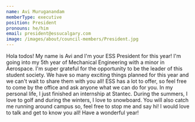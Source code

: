 ```yaml
---
name: Avi Muruganandam
memberType: executive
position: President
pronouns: he/him
email: president@essucalgary.com
image: /images/about/council-members/President.jpg
---
```


Hola todos! My name is Avi and I'm your ESS President for this year! I'm going into my 5th year of Mechanical Engineering with a minor in Aerospace. I'm super grateful for the opportunity to be the leader of this student society. We have so many exciting things planned for this year and we can't wait to share them with you all! ESS has a lot to offer, so feel free to come by the office and ask anyone what we can do for you. In my personal life, I just finished an internship at Stantec. During the summers, I love to golf and during the winters, I love to snowboard. You will also catch me running around campus so, feel free to stop me and say hi! I would love to talk and get to know you all! Have a wonderful year!
